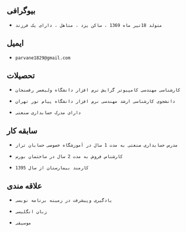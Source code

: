 ###
بیوگرافی
---
+     متولد 18تیر ماه 1369 ، ساکن یزد ، متاهل ، دارای یک فرزند 

###
ایمیل
---
+     parvane1829@gmail.com

###
تحصیلات
---
+     کارشناسی مهندسی کامپیوتر گرایش نرم افزار دانشگاه ولیعصر رفسنجان
+     دانشجوی کارشناسی ارشد مهندسی نرم افزار دانشگاه پیام نور تهران
+     دارای مدرک حسابداری صنعتی 

###
سابقه کار
---
+     مدرس حسابداری صنعتی به مدت 1 سال در آموزشگاه خصوصی حسابان تراز
+     کارشناس فروش به مدت 2 سال در ساختمان بورس
+     کارمند بیمارستان از سال 1395  

###
علاقه مندی
---
+     یادگیری وپیشرفت در زمینه برنامه نویسی
+     زبان انگلیسی
+     موسیقی
